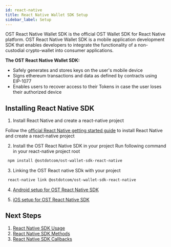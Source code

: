 ```yaml
---
id: react-native
title: React Native Wallet SDK Setup
sidebar_label: Setup
---
```


OST React Native Wallet SDK is the official OST Wallet SDK for React Native platform. OST React Native Wallet SDK is a mobile application development SDK that enables developers to integrate the functionality of a non-custodial crypto-wallet into consumer applications.

**The OST React Native Wallet SDK:**
* Safely generates and stores keys on the user's mobile device
* Signs ethereum transactions and data as defined by contracts using EIP-1077
* Enables users to recover access to their Tokens in case the user loses their authorized device

## Installing React Native SDK

1. Install React Native and create a react-native project

Follow the [official React Native getting started guide](https://facebook.github.io/react-native/docs/0.59/getting-started) to install React Native and create a react-native project

2. Install the OST React Native SDK in your project
Run following command in your react-native project root

```bash
 npm install @ostdotcom/ost-wallet-sdk-react-native
```

3. Linking the OST React native SDk with your project

```bash
 react-native link @ostdotcom/ost-wallet-sdk-react-native
```

4. [Android setup for OST React Native SDK](https://github.com/ostdotcom/ost-wallet-sdk-react-native/blob/master/android_setup.md)

5. [iOS setup for OST React Native SDK](https://github.com/ostdotcom/ost-wallet-sdk-react-native/blob/master/ios_setup.md)

## Next Steps
1. [React Native SDK Usage](https://github.com/ostdotcom/ost-wallet-sdk-react-native#sdk-usage)
2. [React Native SDK Methods](https://github.com/ostdotcom/ost-wallet-sdk-react-native#sdk-methods)
3. [React Native SDK Callbacks](https://github.com/ostdotcom/ost-wallet-sdk-react-native#sdk-workflow-callbacks)
